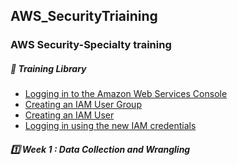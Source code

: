 ## AWS_SecurityTriaining

### AWS Security-Specialty training

##### 📝 Training Library

- [Logging in to the Amazon Web Services Console](#loggingintotheamazonwebservicesconsole)
- [Creating an IAM User Group](#creatinganiamusergroup)
- [Creating an IAM User](#creatinganiamuser)
- [Logging in using the new IAM credentials](#logginginusingthenewiamcredentials)

##### 1️⃣ Week 1 : Data Collection and Wrangling

